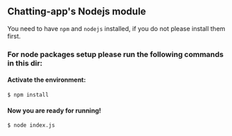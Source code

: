 ## Chatting-app's Nodejs module

You need to have `npm` and `nodejs` installed, if you do not please install them first.

### For node packages setup please run the following commands in this dir:

#### Activate the environment:
```
$ npm install
```


#### Now you are ready for running!

```
$ node index.js
```
